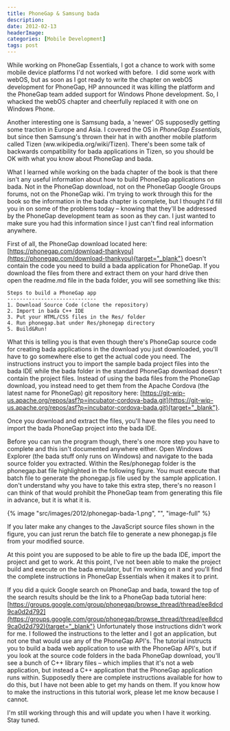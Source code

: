```yaml
---
title: PhoneGap & Samsung bada
description: 
date: 2012-02-13
headerImage: 
categories: [Mobile Development]
tags: post
---
```


While working on PhoneGap Essentials, I got a chance to work with some mobile device platforms I'd not worked with before.  I did some work with webOS, but as soon as I got ready to write the chapter on webOS development for PhoneGap, HP announced it was killing the platform and the PhoneGap team added support for Windows Phone development. So, I whacked the webOS chapter and cheerfully replaced it with one on Windows Phone.

Another interesting one is Samsung bada, a 'newer' OS supposedly getting some traction in Europe and Asia. I covered the OS in *PhoneGap Essentials*, but since then Samsung's thrown their hat in with another mobile platform called Tizen (ww.wikipedia.org/wiki/Tizen). There's been some talk of backwards compatibility for bada applications in Tizen, so you should be OK with what you know about PhoneGap and bada.

What I learned while working on the bada chapter of the book is that there isn't any useful information about how to build PhoneGap applications on bada. Not in the PhoneGap download, not on the PhoneGap Google Groups forums, not on the PhoneGap wiki. I'm trying to work through this for the book so the information in the bada chapter is complete, but I thought I'd fill you in on some of the problems today – knowing that they'll be addressed by the PhoneGap development team as soon as they can. I just wanted to make sure you had this information since I just can't find real information anywhere.

First of all, the PhoneGap download located here: [https://phonegap.com/download-thankyou](https://phonegap.com/download-thankyou){target="_blank"} doesn't contain the code you need to build a bada application for PhoneGap. If you download the files from there and extract them on your hard drive then open the readme.md file in the bada folder, you will see something like this:

```text
Steps to build a PhoneGap app  
-----------------------------  
1. Download Source Code (clone the repository)  
2. Import in bada C++ IDE  
3. Put your HTML/CSS files in the Res/ folder  
4. Run phonegap.bat under Res/phonegap directory  
5. Build&Run!
```

What this is telling you is that even though there's PhoneGap source code for creating bada applications in the download you just downloaded, you'll have to go somewhere else to get the actual code you need. The instructions instruct you to import the sample bada project files into the bada IDE while the bada folder in the standard PhoneGap download doesn't contain the project files. Instead of using the bada files from the PhoneGap download, you instead need to get them from the Apache Cordova (the latest name for PhoneGap) git repository here: [https://git-wip-us.apache.org/repos/asf?p=incubator-cordova-bada.git](https://git-wip-us.apache.org/repos/asf?p=incubator-cordova-bada.git){target="_blank"}.

Once you download and extract the files, you'll have the files you need to import the bada PhoneGap project into the bada IDE.

Before you can run the program though, there's one more step you have to complete and this isn't documented anywhere either. Open Windows Explorer (the bada stuff only runs on Windows) and navigate to the bada source folder you extracted. Within the Res/phonegap folder is the phonegap.bat file highlighted in the following figure. You must execute that batch file to generate the phonegap.js file used by the sample application. I don't understand why you have to take this extra step, there's no reason I can think of that would prohibit the PhoneGap team from generating this file in advance, but it is what it is.

{% image "src/images/2012/phonegap-bada-1.png", "", "image-full" %}

If you later make any changes to the JavaScript source files shown in the figure, you can just rerun the batch file to generate a new phonegap.js file from your modified source.

At this point you are supposed to be able to fire up the bada IDE, import the project and get to work. At this point, I've not been able to make the project build and execute on the bada emulator, but I'm working on it and you'll find the complete instructions in PhoneGap Essentials when it makes it to print.

If you did a quick Google search on PhoneGap and bada, toward the top of the search results should be the link to a PhoneGap bada tutorial here: [https://groups.google.com/group/phonegap/browse_thread/thread/ee8dcd9ca0d2d792](https://groups.google.com/group/phonegap/browse_thread/thread/ee8dcd9ca0d2d792){target="_blank"} Unfortunately those instructions didn't work for me. I followed the instructions to the letter and I got an application, but not one that would use any of the PhoneGap API's. The tutorial instructs you to build a bada web application to use with the PhoneGap API's, but if you look at the source code folders in the bada PhoneGap download, you'll see a bunch of C++ library files – which implies that it's not a web application, but instead a C++ application that the PhoneGap application runs within. Supposedly there are complete instructions available for how to do this, but I have not been able to get my hands on them. If you know how to make the instructions in this tutorial work, please let me know because I cannot.

I'm still working through this and will update you when I have it working. Stay tuned.